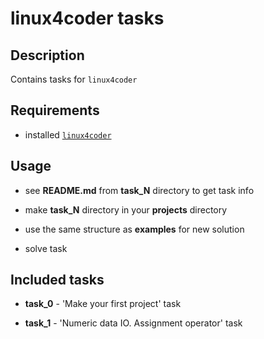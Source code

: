 # linux4coder tasks

## Description

Contains tasks for `linux4coder`

## Requirements

* installed [`linux4coder`](https://github.com/gvintux/linux4coder)

## Usage

* see **README.md** from **task_N** directory to get task info

* make **task_N** directory in your **projects** directory

* use the same structure as **examples** for new solution

* solve task

## Included tasks

* **task_0** - 'Make your first project' task

* **task_1** - 'Numeric data IO. Assignment operator' task
